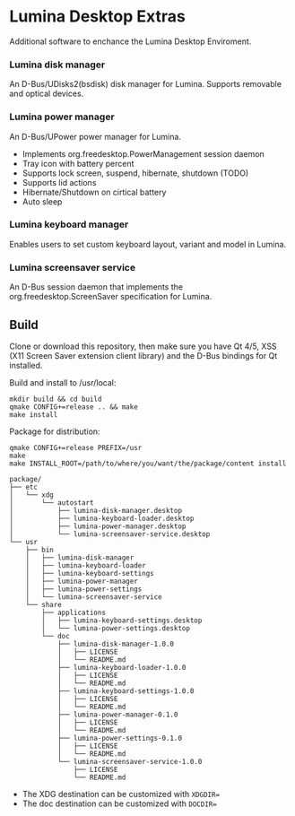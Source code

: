 # Lumina Desktop Extras

Additional software to enchance the Lumina Desktop Enviroment.

### Lumina disk manager

An D-Bus/UDisks2(bsdisk) disk manager for Lumina. Supports removable and optical devices.

### Lumina power manager

An D-Bus/UPower power manager for Lumina.

 * Implements org.freedesktop.PowerManagement session daemon
 * Tray icon with battery percent
 * Supports lock screen, suspend, hibernate, shutdown (TODO)
 * Supports lid actions
 * Hibernate/Shutdown on cirtical battery
 * Auto sleep

### Lumina keyboard manager

Enables users to set custom keyboard layout, variant and model in Lumina.

### Lumina screensaver service

An D-Bus session daemon that implements the org.freedesktop.ScreenSaver specification for Lumina.

## Build

Clone or download this repository, then make sure you have Qt 4/5, XSS (X11 Screen Saver extension client library) and the D-Bus bindings for Qt installed.

Build and install to /usr/local:

```
mkdir build && cd build
qmake CONFIG+=release .. && make
make install
```

Package for distribution:

```
qmake CONFIG+=release PREFIX=/usr
make
make INSTALL_ROOT=/path/to/where/you/want/the/package/content install
```
```
package/
├── etc
│   └── xdg
│       └── autostart
│           ├── lumina-disk-manager.desktop
│           ├── lumina-keyboard-loader.desktop
│           ├── lumina-power-manager.desktop
│           └── lumina-screensaver-service.desktop
└── usr
    ├── bin
    │   ├── lumina-disk-manager
    │   ├── lumina-keyboard-loader
    │   ├── lumina-keyboard-settings
    │   ├── lumina-power-manager
    │   ├── lumina-power-settings
    │   └── lumina-screensaver-service
    └── share
        ├── applications
        │   ├── lumina-keyboard-settings.desktop
        │   └── lumina-power-settings.desktop
        └── doc
            ├── lumina-disk-manager-1.0.0
            │   ├── LICENSE
            │   └── README.md
            ├── lumina-keyboard-loader-1.0.0
            │   ├── LICENSE
            │   └── README.md
            ├── lumina-keyboard-settings-1.0.0
            │   ├── LICENSE
            │   └── README.md
            ├── lumina-power-manager-0.1.0
            │   ├── LICENSE
            │   └── README.md
            ├── lumina-power-settings-0.1.0
            │   ├── LICENSE
            │   └── README.md
            └── lumina-screensaver-service-1.0.0
                ├── LICENSE
                └── README.md
```
 * The XDG destination can be customized with ``XDGDIR=``
 * The doc destination can be customized with ``DOCDIR=``
